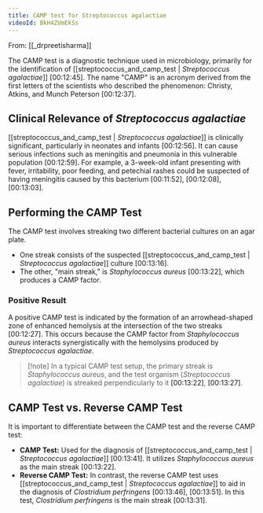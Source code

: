 ```yaml
---
title: CAMP test for Streptococcus agalactiae
videoId: BkH4ZUmEkSs
---
```


From: [[_drpreetisharma]] <br/> 

The CAMP test is a diagnostic technique used in microbiology, primarily for the identification of [[streptococcus_and_camp_test | *Streptococcus agalactiae*]] <a class="yt-timestamp" data-t="00:12:45">[00:12:45]</a>. The name "CAMP" is an acronym derived from the first letters of the scientists who described the phenomenon: Christy, Atkins, and Munch Peterson <a class="yt-timestamp" data-t="00:12:37">[00:12:37]</a>.

## Clinical Relevance of *Streptococcus agalactiae*

[[streptococcus_and_camp_test | *Streptococcus agalactiae*]] is clinically significant, particularly in neonates and infants <a class="yt-timestamp" data-t="00:12:56">[00:12:56]</a>. It can cause serious infections such as meningitis and pneumonia in this vulnerable population <a class="yt-timestamp" data-t="00:12:59">[00:12:59]</a>. For example, a 3-week-old infant presenting with fever, irritability, poor feeding, and petechial rashes could be suspected of having meningitis caused by this bacterium <a class="yt-timestamp" data-t="00:11:52">[00:11:52]</a>, <a class="yt-timestamp" data-t="00:12:08">[00:12:08]</a>, <a class="yt-timestamp" data-t="00:13:03">[00:13:03]</a>.

## Performing the CAMP Test

The CAMP test involves streaking two different bacterial cultures on an agar plate.
*   One streak consists of the suspected [[streptococcus_and_camp_test | *Streptococcus agalactiae*]] culture <a class="yt-timestamp" data-t="00:13:16">[00:13:16]</a>.
*   The other, "main streak," is *Staphylococcus aureus* <a class="yt-timestamp" data-t="00:13:22">[00:13:22]</a>, which produces a CAMP factor.

### Positive Result

A positive CAMP test is indicated by the formation of an arrowhead-shaped zone of enhanced hemolysis at the intersection of the two streaks <a class="yt-timestamp" data-t="00:12:27">[00:12:27]</a>. This occurs because the CAMP factor from *Staphylococcus aureus* interacts synergistically with the hemolysins produced by *Streptococcus agalactiae*.

> [!note] In a typical CAMP test setup, the primary streak is *Staphylococcus aureus*, and the test organism (*Streptococcus agalactiae*) is streaked perpendicularly to it <a class="yt-timestamp" data-t="00:13:22">[00:13:22]</a>, <a class="yt-timestamp" data-t="00:13:27">[00:13:27]</a>.

## CAMP Test vs. Reverse CAMP Test

It is important to differentiate between the CAMP test and the reverse CAMP test:
*   **CAMP Test:** Used for the diagnosis of [[streptococcus_and_camp_test | *Streptococcus agalactiae*]] <a class="yt-timestamp" data-t="00:13:41">[00:13:41]</a>. It utilizes *Staphylococcus aureus* as the main streak <a class="yt-timestamp" data-t="00:13:22">[00:13:22]</a>.
*   **Reverse CAMP Test:** In contrast, the reverse CAMP test uses [[streptococcus_and_camp_test | *Streptococcus agalactiae*]] to aid in the diagnosis of *Clostridium perfringens* <a class="yt-timestamp" data-t="00:13:46">[00:13:46]</a>, <a class="yt-timestamp" data-t="00:13:51">[00:13:51]</a>. In this test, *Clostridium perfringens* is the main streak <a class="yt-timestamp" data-t="00:13:31">[00:13:31]</a>.